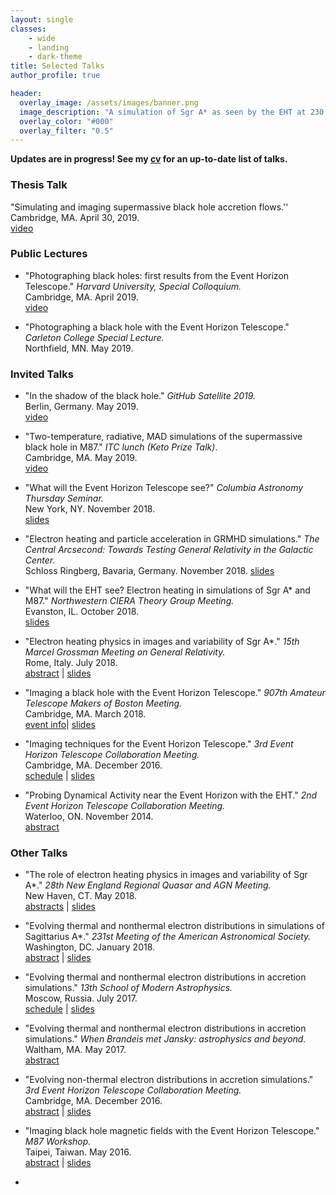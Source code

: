 ```yaml
---
layout: single
classes:
    - wide
    - landing
    - dark-theme
title: Selected Talks
author_profile: true

header:
  overlay_image: /assets/images/banner.png
  image_description: "A simulation of Sgr A* as seen by the EHT at 230 GHz" 
  overlay_color: "#000"
  overlay_filter: "0.5"
---
```


__Updates are in progress! See my [cv](/_pages/cv) for an up-to-date list of talks.__

### Thesis Talk
"Simulating and imaging supermassive black hole accretion flows.''  
Cambridge, MA. April 30, 2019.  
[video](https://www.youtube.com/watch?v=_kWLWihXQGs&feature=youtu.be)

### Public Lectures
* "Photographing black holes: first results from the Event Horizon Telescope." _Harvard University, Special Colloquium._  
Cambridge, MA. April 2019.  
[video](https://www.youtube.com/watch?v=q6ZnAdNQNVo)

* "Photographing a black hole with the Event Horizon Telescope." _Carleton College Special Lecture._  
Northfield, MN. May 2019.

### Invited Talks

* "In the shadow of the black hole." _GitHub Satellite 2019._  
Berlin, Germany. May 2019.  
[video](https://www.youtube.com/watch?v=_RQBNCOU0RM)


* "Two-temperature, radiative, MAD simulations of the supermassive black hole in M87." _ITC lunch (Keto Prize Talk)_.  
Cambridge, MA. May 2019.  
[video](https://youtu.be/SNHh2nyj20Q?t=865)


* "What will the Event Horizon Telescope see?" _Columbia Astronomy Thursday Seminar._  
 New York, NY. November 2018.  
 [slides](/assets/pdfs/columbia_pres_achael.pdf)

* "Electron heating and particle acceleration in GRMHD simulations." _The Central Arcsecond: Towards Testing General Relativity in the Galactic Center._  
 Schloss Ringberg, Bavaria, Germany. November 2018.
 [slides](/assets/pdfs/ringberg_pres_achael.pdf)

* "What will the EHT see? Electron heating in simulations of Sgr A* and M87." _Northwestern CIERA Theory Group Meeting._  
 Evanston, IL. October 2018.  
 [slides](/assets/pdfs/ciera_pres_achael.pdf)

* "Electron heating physics in images and variability of Sgr A*." _15th Marcel Grossman Meeting on General Relativity._  
 Rome, Italy. July 2018.  
 [abstract](http://dbserver.icra.it:8080/mg15/FMPro?-db=3%5ftalk%5fmg15%5f.fp5&-format=riassunto2.htm&-lay=talk%5freg&-sortfield=order2&ps%3a%3aweb%5fcode=3125747397&main%5f1%3a%3aAttivo=Yes&talk%5faccept=Yes&flag=1&-max=50&-recid=33087&-find=) |
 [slides](/assets/pdfs/mgxv_pres_achael.pdf)

* "Imaging a black hole with the Event Horizon Telescope." _907th Amateur Telescope Makers of Boston Meeting._  
 Cambridge, MA. March 2018.  
 [event info](http://www.atmob.org/content.aspx?page_id=4002&club_id=71141&item_id=733606)|
 [slides](/assets/pdfs/achael_atmob_2018.pdf)

* "Imaging techniques for the Event Horizon Telescope." _3rd Event Horizon Telescope Collaboration  Meeting._  
 Cambridge, MA. December 2016.  
 [schedule](https://www.cfa.harvard.edu/sma/EHT2016/program/) |
 [slides](/assets/pdfs/achael_imaging_workshop_2016.pdf)

* "Probing Dynamical Activity near the Event Horizon with the EHT." _2nd Event Horizon Telescope Collaboration Meeting._  
 Waterloo, ON. November 2014.  
 [abstract](https://www.perimeterinstitute.ca/conferences/eht-2014)


### Other Talks
* "The role of electron heating physics in images and variability of Sgr A*." _28th New England Regional Quasar and AGN Meeting._  
 New Haven, CT. May 2018.  
 [abstracts](https://static1.squarespace.com/static/57c9b48e1b631b679cdeac1a/t/5b041bfd03ce64928f6bd910/1526995965432/NERQUAM_Program.pdf) |
 [slides](/assets/pdfs/achael_nerquam_5_23_18.pdf)
 
* "Evolving thermal and nonthermal electron distributions in simulations of Sagittarius A*." _231st Meeting of the American Astronomical Society._  
 Washington, DC. January 2018.  
 [abstract](https://ui.adsabs.harvard.edu/#abs/2018AAS...23131104C/abstract) |
 [slides](/assets/pdfs/achael_aas_2018.pdf)

* "Evolving thermal and nonthermal electron distributions in accretion simulations." _13th School of Modern Astrophysics._  
 Moscow, Russia. July 2017.  
 [schedule](http://astrosoma.ru/index.php/previous-schools/13a/timetable) |
 [slides](/assets/pdfs/achael_soma_2017_mipt.pdf)

* "Evolving thermal and nonthermal electron distributions in accretion simulations." _When Brandeis met Jansky: astrophysics and beyond._  
 Waltham, MA. May 2017.  
 [abstract](http://www.slac.stanford.edu/~teddy/Brandeis/abstracts.html) 

* "Evolving non-thermal electron distributions in accretion simulations." _3rd Event Horizon Telescope Collaboration Meeting._  
 Cambridge, MA. December 2016.  
 [abstract](https://www.cfa.harvard.edu/sma/EHT2016/abstracts/index.html#AC) |
 [slides](/assets/pdfs/achael_EHT2016_nonthermal.pdf)

* "Imaging black hole magnetic fields with the Event Horizon Telescope." _M87 Workshop._  
 Taipei, Taiwan. May 2016.  
 [abstract](http://events.asiaa.sinica.edu.tw/workshop/20160523/abstract.php?i=dd5305796c2ce08d24eace2f149ef279) |
 [slides](http://events.asiaa.sinica.edu.tw/workshop/20160523/talk2view.php?i=dd5305796c2ce08d24eace2f149ef279)

*
